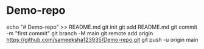 # Demo-repo
echo "# Demo-repo" >> README.md
git init
git add README.md
git commit -m "first commit"
git branch -M main
git remote add origin https://github.com/sameeksha123935/Demo-repo.git
git push -u origin main
